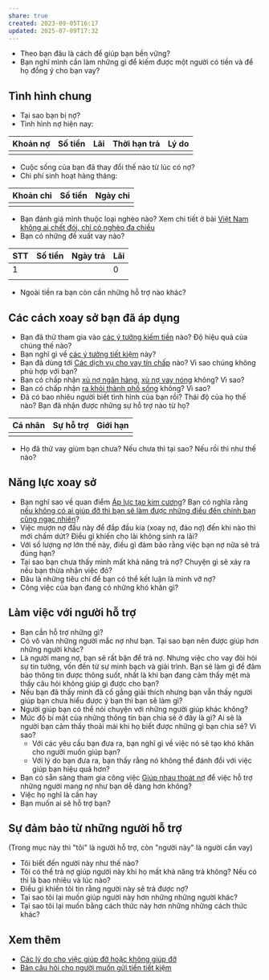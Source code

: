 ```yaml
---
share: true
created: 2023-09-05T16:17
updated: 2025-07-09T17:32
---
```

- Theo bạn đâu là cách để giúp bạn bền vững?
- Bạn nghĩ mình cần làm những gì để kiếm được một người có tiền và để họ đồng ý cho bạn vay? 

## Tình hình chung
- Tại sao bạn bị nợ? 
- Tình hình nợ hiện nay:

| Khoản nợ | Số tiền | Lãi | Thời hạn trả | Lý do |
| -------- | ------- | --- | ------------ | ----- |
|          |         |     |              |       |

- Cuộc sống của bạn đã thay đổi thế nào từ lúc có nợ?
- Chi phí sinh hoạt hàng tháng:

| Khoản chi | Số tiền | Ngày chi | 
| --------- | ------- | -------- |
|           |         |          |
- Bạn đánh giá mình thuộc loại nghèo nào? Xem chi tiết ở bài [Việt Nam không ai chết đói, chỉ có nghèo đa chiều](../../%E2%9A%A1Hi%E1%BB%83u%20bi%E1%BA%BFt%20s%C3%A2u/Ph%C3%A1t%20tri%E1%BB%83n%20b%E1%BB%81n%20v%E1%BB%AFng/H%E1%BB%97%20tr%E1%BB%A3%20ng%C6%B0%E1%BB%9Di%20y%E1%BA%BFu%20th%E1%BA%BF/Ng%C6%B0%E1%BB%9Di%20ngh%C3%A8o/Vi%E1%BB%87t%20Nam%20kh%C3%B4ng%20ai%20ch%E1%BA%BFt%20%C4%91%C3%B3i,%20ch%E1%BB%89%20c%C3%B3%20ngh%C3%A8o%20%C4%91a%20chi%E1%BB%81u.md)
- Bạn có những đề xuất vay nào?

| STT | Số tiền | Ngày trả | Lãi |
| --- | ------- | -------- | --- |
| 1   |         |          | 0   |
|     |         |          |     |

- Ngoài tiền ra bạn còn cần những hỗ trợ nào khác?

## Các cách xoay sở bạn đã áp dụng
- Bạn đã thử tham gia vào [các ý tưởng kiếm tiền](../../%F0%9F%93%9CT%C3%A0i%20nguy%C3%AAn/%C3%9D%20t%C6%B0%E1%BB%9Fng%20ki%E1%BA%BFm%20ti%E1%BB%81n/3%20%C3%9D%20t%C6%B0%E1%BB%9Fng/index.md) nào? Độ hiệu quả của chúng thế nào?
- Bạn nghĩ gì về [các ý tưởng tiết kiệm](../../%F0%9F%93%9CT%C3%A0i%20nguy%C3%AAn/S%E1%BB%91ng%20v%E1%BB%ABa%20%C4%91%E1%BB%A7,%20b%E1%BB%81n%20v%E1%BB%AFng/%C3%9D%20t%C6%B0%E1%BB%9Fng%20ti%E1%BA%BFt%20ki%E1%BB%87m.md) này?
- Bạn đã dùng tới [Các dịch vụ cho vay tín chấp](../../%F0%9F%93%9CT%C3%A0i%20nguy%C3%AAn/Ch%E1%BB%8Dn%20s%E1%BA%A3n%20ph%E1%BA%A9m%20ph%C3%B9%20h%E1%BB%A3p/C%C3%A1c%20d%E1%BB%8Bch%20v%E1%BB%A5%20cho%20vay%20t%C3%ADn%20ch%E1%BA%A5p/index.md) nào? Vì sao chúng không phù hợp với bạn?
- Bạn có chấp nhận [xù nợ ngân hàng](./T%C3%A0i%20li%E1%BB%87u/X%C3%B9%20n%E1%BB%A3%20ng%C3%A2n%20h%C3%A0ng.md), [xù nợ vay nóng](./T%C3%A0i%20li%E1%BB%87u/X%C3%B9%20n%E1%BB%A3%20vay%20n%C3%B3ng.md) không? Vì sao?
- Bạn có chấp nhận [ra khỏi thành phố sống](./T%C3%A0i%20li%E1%BB%87u/Ni%E1%BB%81m%20tin/Ra%20kh%E1%BB%8Fi%20th%C3%A0nh%20ph%E1%BB%91%20s%E1%BB%91ng.md) không? Vì sao?
- Đã có bao nhiêu người biết tình hình của bạn rồi? Thái độ của họ thế nào? Bạn đã nhận được những sự hỗ trợ nào từ họ?

| Cá nhân | Sự hỗ trợ | Giới hạn |
| ------- | --------- | -------- |
|         |           |          |
- Họ đã thử vay giùm bạn chưa? Nếu chưa thì tại sao? Nếu rồi thì như thế nào?

## Năng lực xoay sở
- Bạn nghĩ sao về quan điểm [Áp lực tạo kim cương](../../%F0%9F%93%9CT%C3%A0i%20nguy%C3%AAn/Ni%E1%BB%81m%20tin,%20di%E1%BB%85n%20ng%C3%B4n/Th%C3%A1ch%20th%E1%BB%A9c,%20%C4%91am%20m%C3%AA,%20ph%C3%A1t%20tri%E1%BB%83n%20b%E1%BA%A3n%20th%C3%A2n/%C3%81p%20l%E1%BB%B1c%20t%E1%BA%A1o%20kim%20c%C6%B0%C6%A1ng.md)? Bạn có nghĩa rằng [nếu không có ai giúp đỡ thì bạn sẽ làm được những điều đến chính bạn cũng ngạc nhiên](../../%F0%9F%93%9CT%C3%A0i%20nguy%C3%AAn/Ni%E1%BB%81m%20tin,%20di%E1%BB%85n%20ng%C3%B4n/Th%C3%A1ch%20th%E1%BB%A9c,%20%C4%91am%20m%C3%AA,%20ph%C3%A1t%20tri%E1%BB%83n%20b%E1%BA%A3n%20th%C3%A2n/Con%20ng%C6%B0%E1%BB%9Di%20th%C6%B0%E1%BB%9Dng%20kh%C3%B4ng%20bi%E1%BA%BFt%20%C4%91%C6%B0%E1%BB%A3c%20n%C4%83ng%20l%E1%BB%B1c%20c%E1%BB%A7a%20m%C3%ACnh.%20Khi%20b%E1%BB%8B%20%C3%A9p%20v%C3%A0o%20%C4%91%C6%B0%E1%BB%9Dng%20c%C3%B9ng%20h%E1%BB%8D%20s%E1%BA%BD%20l%C3%A0m%20%C4%91%C6%B0%E1%BB%A3c%20nh%E1%BB%AFng%20%C4%91i%E1%BB%81u%20%C4%91%E1%BA%BFn%20ch%C3%ADnh%20h%E1%BB%8D%20c%C5%A9ng%20ng%E1%BA%A1c%20nhi%C3%AAn.md)?
- Việc mượn nợ đầu này để đắp đầu kia (xoay nợ, đảo nợ) đến khi nào thì mới chấm dứt? Điều gì khiến cho lãi không sinh ra lãi?
- Với số lượng nợ lớn thế này, điều gì đảm bảo rằng việc bạn nợ nữa sẽ trả đúng hạn? 
- Tại sao bạn chưa thấy mình mất khả năng trả nợ? Chuyện gì sẽ xảy ra nếu bạn thừa nhận việc đó?
- Đâu là những tiêu chí để bạn có thể kết luận là mình vỡ nợ?
- Công việc của bạn đang có những khó khăn gì?

## Làm việc với người hỗ trợ
- Bạn cần hỗ trợ những gì?
- Có vô vàn những người mắc nợ như bạn. Tại sao bạn nên được giúp hơn những người khác?
- Là người mang nợ, bạn sẽ rất bận để trả nợ. Nhưng việc cho vay đòi hỏi sự tin tưởng, vốn đến từ sự minh bạch và giải trình. Bạn sẽ làm gì để đảm bảo thông tin được thông suốt, nhất là khi bạn đang cảm thấy mệt mà thấy câu hỏi không giúp gì được cho bạn?
- Nếu bạn đã thấy mình đã cố gắng giải thích nhưng bạn vẫn thấy người giúp bạn chưa hiểu được ý bạn thì bạn sẽ làm gì?
- Người giúp bạn có thể nói chuyện với những người giúp khác không?
- Mức độ bí mật của những thông tin bạn chia sẻ ở đây là gì? Ai sẽ là người bạn cảm thấy thoải mái khi họ biết được những gì bạn chia sẻ? Vì sao?
	- Với các yêu cầu bạn đưa ra, bạn nghĩ gì về việc nó sẽ tạo khó khăn cho người muốn giúp bạn?
	- Với lý do bạn đưa ra, bạn thấy rằng nó không thể đánh đổi với việc giúp bạn hiệu quả hơn?
- Bạn có sẵn sàng tham gia công việc [Giúp nhau thoát nợ](./index.md) để việc hỗ trợ những người mang nợ như bạn dễ dàng hơn không?
- Việc họ nghĩ là cần hay 
- Bạn muốn ai sẽ hỗ trợ bạn?

## Sự đảm bảo từ những người hỗ trợ
(Trong mục này thì "tôi" là người hỗ trợ, còn "người này" là người cần vay)
- Tôi biết đến người này như thế nào? 
- Tôi có thể trả nợ giúp người này khi họ mất khả năng trả không? Nếu có thì là bao nhiêu và lúc nào? 
- Điều gì khiến tôi tin rằng người này sẽ trả được nợ? 
- Tại sao tôi lại muốn giúp người này hơn những những người khác?
- Tại sao tôi lại muốn bằng cách thức này hơn những những cách thức khác?

## Xem thêm
- [Các lý do cho việc giúp đỡ hoặc không giúp đỡ](./T%C3%A0i%20li%E1%BB%87u/Ni%E1%BB%81m%20tin/C%C3%A1c%20l%C3%BD%20do%20cho%20vi%E1%BB%87c%20gi%C3%BAp%20%C4%91%E1%BB%A1%20ho%E1%BA%B7c%20kh%C3%B4ng%20gi%C3%BAp%20%C4%91%E1%BB%A1.md)
- [Bản câu hỏi cho người muốn gửi tiền tiết kiệm](./B%E1%BA%A3n%20c%C3%A2u%20h%E1%BB%8Fi%20cho%20ng%C6%B0%E1%BB%9Di%20mu%E1%BB%91n%20g%E1%BB%ADi%20ti%E1%BB%81n%20ti%E1%BA%BFt%20ki%E1%BB%87m.md)
